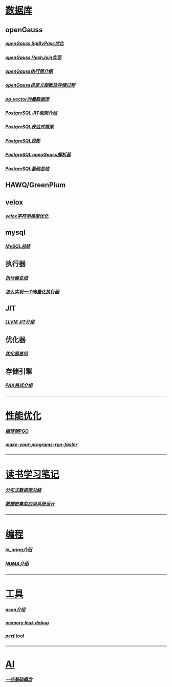 # [数据库](https://github.com/onelazyteam/blog/tree/master/database)

## openGauss

##### [openGauss SqlByPass优化](https://github.com/onelazyteam/blog/blob/master/database/openGauss-SqlByPass.md)

##### [openGauss HashJoin实现](https://github.com/onelazyteam/blog/blob/master/database/openGauss-HashJoin.md)

##### 	[openGauss执行器介绍](https://github.com/onelazyteam/blog/blob/master/database/openGauss%E6%89%A7%E8%A1%8C%E5%99%A8%E6%B5%81%E7%A8%8B.md)

##### 	[openGauss自定义函数及存储过程](https://github.com/onelazyteam/blog/blob/master/database/openGauss%E8%87%AA%E5%AE%9A%E4%B9%89%E5%87%BD%E6%95%B0%E5%92%8C%E5%AD%98%E5%82%A8%E8%BF%87%E7%A8%8B%E8%A7%A3%E6%9E%90.md)

##### [pg_vector向量数据库](https://github.com/onelazyteam/blog/blob/master/database/pg_vector.md)

##### [PostgreSQL JIT框架介绍](https://github.com/onelazyteam/blog/blob/master/database/PostgreSQL17-JIT.md)

##### [PostgreSQL表达式框架](https://github.com/onelazyteam/blog/blob/master/database/PostgreSQL-Expr.md)

##### [PostgreSQL投影](https://github.com/onelazyteam/blog/blob/master/database/PostgreSQL-Projection.md)

##### [PostgreSQL openGauss解析器](https://github.com/onelazyteam/blog/blob/master/database/pg-og%E8%A7%A3%E6%9E%90%E5%99%A8.md)

##### [PostgreSQL基础总结](https://github.com/onelazyteam/blog/blob/master/database/postgres%E6%80%BB%E7%BB%93.md)

##### 

## HAWQ/GreenPlum



## velox

##### [velox字符串类型优化](https://github.com/onelazyteam/blog/blob/master/database/velox-string-optimization.md)



## mysql

##### [MySQL总结](https://github.com/onelazyteam/blog/blob/master/database/mysql_summarize.md)



## 执行器

##### [执行器总结](https://github.com/onelazyteam/blog/blob/master/database/%E6%89%A7%E8%A1%8C%E5%99%A8.md)

##### [怎么实现一个向量化执行器](https://github.com/onelazyteam/blog/blob/master/database/how-to-implement-a-vectorized-executor.md)



## JIT

##### [LLVM JIT介绍](https://github.com/onelazyteam/blog/blob/master/database/LLVM-JIT.md)



## 优化器

##### [优化器总结](https://github.com/onelazyteam/blog/blob/master/database/%E4%BC%98%E5%8C%96%E5%99%A8%E4%BB%8B%E7%BB%8D.md)



## 存储引擎

##### [PAX格式介绍](https://github.com/onelazyteam/blog/blob/master/database/pax-format.md)



-------------------------------------------------------------------------------------------------------------------------------------------------------------------------------------------

# [性能优化](https://github.com/onelazyteam/blog/tree/master/performance-optimization)

##### [编译器PGO](https://github.com/onelazyteam/blog/blob/master/performance-optimization/%E7%BC%96%E8%AF%91%E5%99%A8PGO%E6%8A%80%E6%9C%AF%E6%98%AF%E4%BB%80%E4%B9%88.md)

##### [make-your-programs-run-faster](https://github.com/onelazyteam/blog/blob/master/performance-optimization/make-your-programs-run-faster.md)

-------------------------------------------------------------------------------------------------------------------------------------------------------------------------------------------



# [读书学习笔记](https://github.com/onelazyteam/blog/tree/master/reading-notes)

##### [分布式数据库总结](https://github.com/onelazyteam/blog/tree/master/reading-notes/%E5%88%86%E5%B8%83%E5%BC%8F%E6%95%B0%E6%8D%AE%E5%BA%93%E8%AF%BE%E7%A8%8B)

##### [数据密集型应用系统设计](https://github.com/onelazyteam/blog/tree/master/reading-notes/%E6%95%B0%E6%8D%AE%E5%AF%86%E9%9B%86%E5%9E%8B%E5%BA%94%E7%94%A8%E7%B3%BB%E7%BB%9F%E8%AE%BE%E8%AE%A1)

-------------------------------------------------------------------------------------------------------------------------------------------------------------------------------------------



# [编程](https://github.com/onelazyteam/blog/tree/master/programming)

##### [io_uring介绍](https://github.com/onelazyteam/blog/blob/master/programming/io_uring%20%E4%BB%8B%E7%BB%8D%E4%BB%A5%E5%8F%8A%E7%A4%BA%E4%BE%8B.markdown)

##### [NUMA介绍](https://github.com/onelazyteam/blog/blob/master/programming/NUMA.md)

-------------------------------------------------------------------------------------------------------------------------------------------------------------------------------------------



# [工具](https://github.com/onelazyteam/blog/tree/master/development-tools)

##### [asan介绍](https://github.com/onelazyteam/blog/tree/master/development-tools/analyze_memory_issues_in_C_C++.md)

##### [memory leak debug](https://github.com/onelazyteam/blog/tree/master/development-tools/memory_leak_debug.md)

##### [perf tool](https://github.com/onelazyteam/blog/tree/master/development-tools/about_perf.md)

-------------------------------------------------------------------------------------------------------------------------------------------------------------------------------------------



# [AI](https://github.com/onelazyteam/blog/tree/master/ai)

##### [一些基础概念](https://github.com/onelazyteam/blog/tree/master/ai/ai-basci.md)
